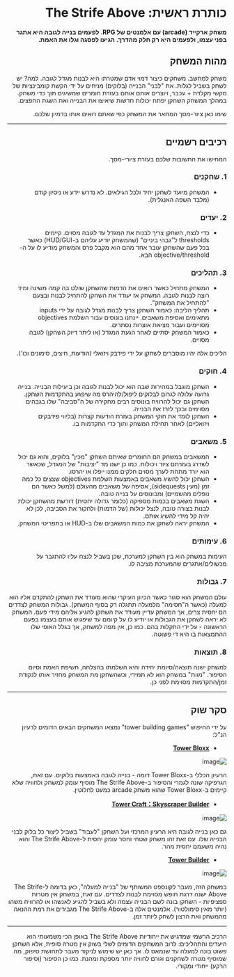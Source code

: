 <div dir='rtl' lang='he'>

# כותרת ראשית: The Strife Above

**משחק ארקייד (arcade) עם אלמנטים של RPG. לפעמים בנייה לגובה היא אתגר בפני עצמו, ולפעמים היא רק חלק מהדרך. הגיעו לפסגה וגלו את האמת.**

## מהות המשחק

משחק למחשב.
משחקים כיצור דמוי אדם שמטרתו היא לבנות מגדל לגובה. למה? יש לשחק בשביל לגלות. את "לבני" הבנייה (בלוקים) מניחים על ידי הקשת קומבינציות של מקשי מקלדת + עכבר, ויוצרים אותם אותם בעזרת חומרים שמשיגים תוך כדי משחק. 
במהלך המשחק השחקן יפתח יכולות חדשות שיאיצו את הבנייה ואת השגת החפצים.

שימו כאן ציור-מסך המתאר את המשחק כפי שאתם רואים אותו בדמיון שלכם.

---

## רכיבים רשמיים

המחישו את התשובות שלכם בעזרת ציורי-מסך.

### 1. שחקנים

* המשחק מיועד לשחקן יחיד ולכל הגילאים. לא נדרש יידע או ניסיון קודם (מלבד השפה האנגלית).

### 2. יעדים

* כדי לנצח, השחקן צריך לבנות את המגדל עד לגובה מסוים. קיימים thresholds ל"גבהי ביניים" (שהמשחק יודיע עליהם ב-HUD/GUI) כאשר בכל פעם שהשחקן עובר אחד מהם הוא מקבל פרס והמשחק מודיע לו על ה-objective/threshold הבא.


### 3. תהליכים

* המשחק מתחיל כאשר רואים את הדמות שהשחקן שולט בה קמה משינה ומיד רוצה לבנות לגובה. המשחק אז יעודד את השחקן להתחיל לבנות ובצעם "להתחיל את המשחק".
* תהליך הליבה: כאמור השחקן צריך לבנות מגדל לגובה על ידי inputs מתאימים ואסיפת משאבים. יינתנו בונוסים עבור השלמת objectives מסויימים ועבור מציאת אוצרות נסתרים.
* כאמור המשחק יסתיים לאחר הגעת המגדל (או ליתר דיוק השחקן) לגובה מסויים.

הליכים אלה יהיו מוסברים לשחקן על ידי פידבק ויזואלי (הודעות, חיצים, סימונים וכו').

### 4. חוקים

* השחקן מוגבל במהירות שבה הוא יכול לבנות לגובה וכן ביעילות הבנייה. בנייה גרועה עלולה לגרום לבלוקים ליפול/להיהרס מה שיפגע בהתקדמות השחקן. השחקן גם יכול להרוויח בונוסים רבים מחקירה של ה"סביבה" שלו בגבהים מסוימים ובכך לזרז את הבנייה.
* השחקן לומד את חוקי המשחק בעזרת הודעות קצרות (בליווי פידבקים ויזואליים) לאחר תחילת המשחק ותוך כדי התקדמות בו.


### 5. משאבים

* המשאבים במשחק הם החומרים שאיתם השחקן "מכין" בלוקים, והוא גם יכול לשדרג בעזרתם ציוד ויכולות. כמו כן ישנו מד "יציבות" של המגדל, שכאשר הוא יורד מתחת לערך מסוים חלקים ממנו ייפלו או יהרסו.
* השחקן יכול להשיג משאבים באמצעות השלמת objectives שצצים כל כמה זמן (מעין sidequests), אסיפה של משאבים מהעולם (למשל כאשר הם נופלים מהשמיים) ומבונוסים על בנייה טובה.
* השגת משאבים בכמות מספיקה (כלומר גדולה יחסית) דורשת מהשחקן יכולת לבנות בצורה טובה, לנצל יכולות (של הדמות) ולחקור את הסביבה, לכן לא יהיה קל מידי להשיג אותם.
* המשחק יראה לשחקן את כמות המשאבים שלו ב-HUD או בתפריטי המשחק.

### 6. עימותים

העימות במשחק הוא בין השחקן למערכת, שכן בשביל לנצח עליו להתגבר על מכשולים/אתגרים שהמערכת מציבה לו.


### 7. גבולות

עולם המשחק הוא סגור כאשר הכיוון העיקרי שהוא מעודד את השחקן להתקדם אליו הוא למעלה (כאשר ה"חסימה" מלמעלה תתגלה רק בסוף המשחק). גבולות המשחק לצדדים הם יחסית צרים, אך המשחק עדיין מעודד את השחקן להגיע אליהם מידי פעם.
המשחק לא יראה לשחקן את הגבולות או יודיע לו על קיומם עד שיפגוש אותם בעצמו בפעם הראשונה - על ידי התקלות בהם. כמו כן, אין מפה למשחק, אך בגלל האופי שלו ההתמצאות בו היא די פשוטה.

### 8. תוצאות

למשחק ישנה תוצאה/סיומת יחידה והיא השלמתו בהצלחה, חשיפת האמת וסיום הסיפור. "מוות" במשחק הוא לא תמידי, וכשהשחקן מת המשחק מחזיר אותו לנקודת זמן/התקדמות מסוימת לפני כן.

---

## סקר שוק

על ידי החיפוש "tower building games" נמצאו המשחקים הבאים הדומים לרעיון הנ"ל:

* [**Tower Bloxx**](https://www.gameflare.com/online-game/tower-bloxx/)

![image](https://github.com/user-attachments/assets/0d9eb218-b378-4b50-a73a-f76fbea13fcf)

הרעיון הכללי ב-Tower Bloxx דומה - בנייה לגובה באמצעות בלוקים. עם זאת, הגרפיקה שונה לגמרי והסיפור ב-The Strife Above מוסיף עומק למשחק ולחוויה שלא קיימים ב-Tower Bloxx שהוא משחק arcade כמעט לחלוטין.

* [**Tower Craft：Skyscraper Builder**](https://play.google.com/store/apps/details?id=com.quantumgames.skyscraper&hl=en)

![image](https://github.com/user-attachments/assets/554a2bf6-7800-4da0-8144-b4a3a7f2637f)

גם כאן בנייה לגובה היא הרעיון המרכזי ועל השחקן "לעבוד" בשביל ליצור כל בלוק לבני הבנייה שלו. עם זאת זהו משחק שטחי וחסר עומק יחסית ל-The Strife Above והוא נהיה משעמם יחסית מהר. 
* [**Tower Builder**](https://store.steampowered.com/app/2278110/Tower_Builder/)

![image](https://github.com/user-attachments/assets/946bb83b-75cd-4bba-8cee-9c3303c7dad7)

במשחק הזה, מעבר לקונספט המשותף של "בנייה למעלה", כאן בדומה ל-The Strife Above ישנה דרגת חופש מסוימת לבנות לצדדים. עם זאת, במשחק אין מטרות ספציפיות - השחקן בונה לשם הבנייה עצמה ולא בשביל להגיע לאנשהו או להרוויח משהו (יותר מאין סימולטור). אלמנטים אלה ב-The Strife Above מגבירים את רמת ההנאה מהמשחק ואת הרצון לשחק ליותר זמן.

---
הרכיב הרשמי שמדגיש את ייחודיות The Strife Above באופן הכי משמעותי הוא היעדים והתהליכים: לרוב המשחקים הדומים לשלי בשוק אין מטרה סופית, אלא השחקן פשוט בונה למעלה עד שנמאס לו. אך כאן יש שימוש לניקוד מעבר לתחושת סיפוק, מה שמוסיף מטרה לשחקנים וגורם לחוויה יותר מספקת ומהנת. כמו כן הסיפור (וסיפור הרקע) ייחודי ומקורי.

</div>
